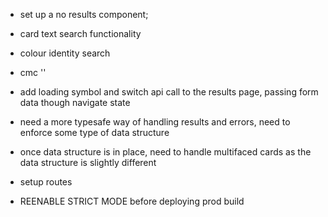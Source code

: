 - set up a no results component;
- card text search functionality
- colour identity search
- cmc ''

- add loading symbol and switch api call to the results page, passing form data though navigate state
- need a more typesafe way of handling results and errors, need to enforce some type of data structure
- once data structure is in place, need to handle multifaced cards as the data structure is slightly different

- setup routes
- REENABLE STRICT MODE before deploying prod build
